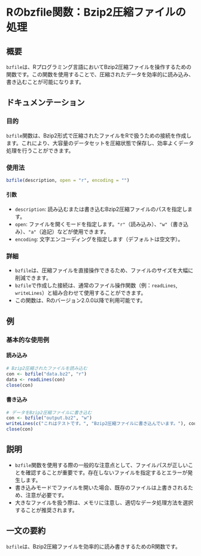 <!--
Meta Description: # Rのbzfile関数：Bzip2圧縮ファイルの処理 ## 概要 `bzfile`は、Rプログラミング言語においてBzip2圧縮ファイルを操作するための関数です。この関数を使用することで、圧縮されたデータを効率的に読み込み、書き込むことが可能になります。 ## ドキュメンテーション ### 目的 ...
Meta Keywords: bzfile, con, description, open, encoding
-->

# Rのbzfile関数：Bzip2圧縮ファイルの処理

## 概要
`bzfile`は、Rプログラミング言語においてBzip2圧縮ファイルを操作するための関数です。この関数を使用することで、圧縮されたデータを効率的に読み込み、書き込むことが可能になります。

## ドキュメンテーション
### 目的
`bzfile`関数は、Bzip2形式で圧縮されたファイルをRで扱うための接続を作成します。これにより、大容量のデータセットを圧縮状態で保存し、効率よくデータ処理を行うことができます。

### 使用法
```R
bzfile(description, open = "r", encoding = "")
```

#### 引数
- `description`: 読み込むまたは書き込むBzip2圧縮ファイルのパスを指定します。
- `open`: ファイルを開くモードを指定します。`"r"`（読み込み）、`"w"`（書き込み）、`"a"`（追記）などが使用できます。
- `encoding`: 文字エンコーディングを指定します（デフォルトは空文字）。

### 詳細
- `bzfile`は、圧縮ファイルを直接操作できるため、ファイルのサイズを大幅に削減できます。
- `bzfile`で作成した接続は、通常のファイル操作関数（例：`readLines`, `writeLines`）と組み合わせて使用することができます。
- この関数は、Rのバージョン2.0.0以降で利用可能です。

## 例
### 基本的な使用例
#### 読み込み
```R
# Bzip2圧縮されたファイルを読み込む
con <- bzfile("data.bz2", "r")
data <- readLines(con)
close(con)
```

#### 書き込み
```R
# データをBzip2圧縮ファイルに書き込む
con <- bzfile("output.bz2", "w")
writeLines(c("これはテストです。", "Bzip2圧縮ファイルに書き込んでいます。"), con)
close(con)
```

## 説明
- `bzfile`関数を使用する際の一般的な注意点として、ファイルパスが正しいことを確認することが重要です。存在しないファイルを指定するとエラーが発生します。
- 書き込みモードでファイルを開いた場合、既存のファイルは上書きされるため、注意が必要です。
- 大きなファイルを扱う際は、メモリに注意し、適切なデータ処理方法を選択することが推奨されます。

## 一文の要約
`bzfile`は、Bzip2圧縮ファイルを効率的に読み書きするためのR関数です。